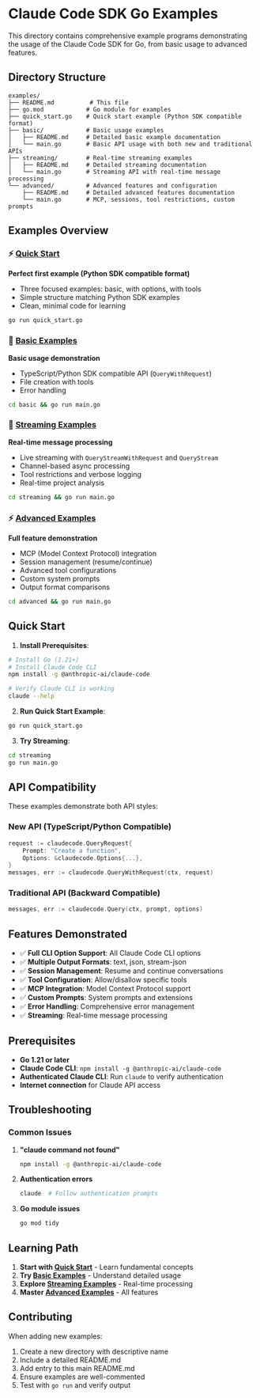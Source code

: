 # Claude Code SDK Go Examples

This directory contains comprehensive example programs demonstrating the usage of the Claude Code SDK for Go, from basic usage to advanced features.

## Directory Structure

```
examples/
├── README.md          # This file
├── go.mod            # Go module for examples
├── quick_start.go    # Quick start example (Python SDK compatible format)
├── basic/            # Basic usage examples
│   ├── README.md     # Detailed basic example documentation
│   └── main.go       # Basic API usage with both new and traditional APIs
├── streaming/        # Real-time streaming examples
│   ├── README.md     # Detailed streaming documentation
│   └── main.go       # Streaming API with real-time message processing
└── advanced/         # Advanced features and configuration
    ├── README.md     # Detailed advanced features documentation
    └── main.go       # MCP, sessions, tool restrictions, custom prompts
```

## Examples Overview

### ⚡ [Quick Start](./quick_start.go)
**Perfect first example (Python SDK compatible format)**
- Three focused examples: basic, with options, with tools
- Simple structure matching Python SDK examples
- Clean, minimal code for learning

```bash
go run quick_start.go
```

### 🚀 [Basic Examples](./basic/)
**Basic usage demonstration**
- TypeScript/Python SDK compatible API (`QueryWithRequest`)
- File creation with tools
- Error handling

```bash
cd basic && go run main.go
```

### 📡 [Streaming Examples](./streaming/)
**Real-time message processing**
- Live streaming with `QueryStreamWithRequest` and `QueryStream`
- Channel-based async processing
- Tool restrictions and verbose logging
- Real-time project analysis

```bash
cd streaming && go run main.go
```

### ⚡ [Advanced Examples](./advanced/)
**Full feature demonstration**
- MCP (Model Context Protocol) integration
- Session management (resume/continue)
- Advanced tool configurations
- Custom system prompts
- Output format comparisons

```bash
cd advanced && go run main.go
```


## Quick Start

1. **Install Prerequisites**:
```bash
# Install Go (1.21+)
# Install Claude Code CLI
npm install -g @anthropic-ai/claude-code

# Verify Claude CLI is working
claude --help
```

2. **Run Quick Start Example**:
```bash
go run quick_start.go
```

3. **Try Streaming**:
```bash
cd streaming  
go run main.go
```

## API Compatibility

These examples demonstrate both API styles:

### New API (TypeScript/Python Compatible)
```go
request := claudecode.QueryRequest{
    Prompt: "Create a function",
    Options: &claudecode.Options{...},
}
messages, err := claudecode.QueryWithRequest(ctx, request)
```

### Traditional API (Backward Compatible)
```go
messages, err := claudecode.Query(ctx, prompt, options)
```

## Features Demonstrated

- ✅ **Full CLI Option Support**: All Claude Code CLI options
- ✅ **Multiple Output Formats**: text, json, stream-json
- ✅ **Session Management**: Resume and continue conversations
- ✅ **Tool Configuration**: Allow/disallow specific tools
- ✅ **MCP Integration**: Model Context Protocol support
- ✅ **Custom Prompts**: System prompts and extensions
- ✅ **Error Handling**: Comprehensive error management
- ✅ **Streaming**: Real-time message processing

## Prerequisites

- **Go 1.21 or later**
- **Claude Code CLI**: `npm install -g @anthropic-ai/claude-code`
- **Authenticated Claude CLI**: Run `claude` to verify authentication
- **Internet connection** for Claude API access

## Troubleshooting

### Common Issues

1. **"claude command not found"**
   ```bash
   npm install -g @anthropic-ai/claude-code
   ```

2. **Authentication errors**
   ```bash
   claude  # Follow authentication prompts
   ```

3. **Go module issues**
   ```bash
   go mod tidy
   ```

## Learning Path

1. **Start with [Quick Start](./quick_start.go)** - Learn fundamental concepts
2. **Try [Basic Examples](./basic/)** - Understand detailed usage
3. **Explore [Streaming Examples](./streaming/)** - Real-time processing  
4. **Master [Advanced Examples](./advanced/)** - All features

## Contributing

When adding new examples:
1. Create a new directory with descriptive name
2. Include a detailed README.md
3. Add entry to this main README.md
4. Ensure examples are well-commented
5. Test with `go run` and verify output